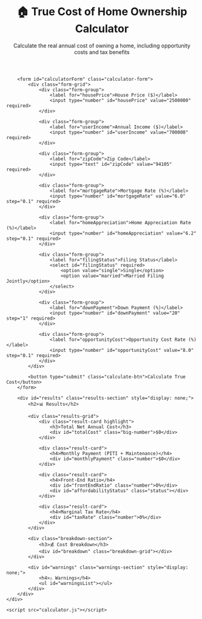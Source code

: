 <!DOCTYPE html>
<html lang="en">
<head>
    <meta charset="UTF-8">
    <meta name="viewport" content="width=device-width, initial-scale=1.0">
    <title>Home Ownership Cost Calculator</title>
    <link rel="stylesheet" href="styles.css">
</head>
<body>
    <div class="container">
        <header>
            <h1>🏠 True Cost of Home Ownership Calculator</h1>
            <p>Calculate the real annual cost of owning a home, including opportunity costs and tax benefits</p>
        </header>

        <form id="calculatorForm" class="calculator-form">
            <div class="form-grid">
                <div class="form-group">
                    <label for="housePrice">House Price ($)</label>
                    <input type="number" id="housePrice" value="2500000" required>
                </div>

                <div class="form-group">
                    <label for="userIncome">Annual Income ($)</label>
                    <input type="number" id="userIncome" value="700000" required>
                </div>

                <div class="form-group">
                    <label for="zipCode">Zip Code</label>
                    <input type="text" id="zipCode" value="94105" required>
                </div>

                <div class="form-group">
                    <label for="mortgageRate">Mortgage Rate (%)</label>
                    <input type="number" id="mortgageRate" value="6.0" step="0.1" required>
                </div>

                <div class="form-group">
                    <label for="homeAppreciation">Home Appreciation Rate (%)</label>
                    <input type="number" id="homeAppreciation" value="6.2" step="0.1" required>
                </div>

                <div class="form-group">
                    <label for="filingStatus">Filing Status</label>
                    <select id="filingStatus" required>
                        <option value="single">Single</option>
                        <option value="married">Married Filing Jointly</option>
                    </select>
                </div>

                <div class="form-group">
                    <label for="downPayment">Down Payment (%)</label>
                    <input type="number" id="downPayment" value="20" step="1" required>
                </div>

                <div class="form-group">
                    <label for="opportunityCost">Opportunity Cost Rate (%)</label>
                    <input type="number" id="opportunityCost" value="8.0" step="0.1" required>
                </div>
            </div>

            <button type="submit" class="calculate-btn">Calculate True Cost</button>
        </form>

        <div id="results" class="results-section" style="display: none;">
            <h2>📊 Results</h2>
            
            <div class="results-grid">
                <div class="result-card highlight">
                    <h3>Total Net Annual Cost</h3>
                    <div id="totalCost" class="big-number">$0</div>
                </div>

                <div class="result-card">
                    <h4>Monthly Payment (PITI + Maintenance)</h4>
                    <div id="monthlyPayment" class="number">$0</div>
                </div>

                <div class="result-card">
                    <h4>Front-End Ratio</h4>
                    <div id="frontEndRatio" class="number">0%</div>
                    <div id="affordabilityStatus" class="status"></div>
                </div>

                <div class="result-card">
                    <h4>Marginal Tax Rate</h4>
                    <div id="taxRate" class="number">0%</div>
                </div>
            </div>

            <div class="breakdown-section">
                <h3>💰 Cost Breakdown</h3>
                <div id="breakdown" class="breakdown-grid"></div>
            </div>

            <div id="warnings" class="warnings-section" style="display: none;">
                <h4>⚠️ Warnings</h4>
                <ul id="warningsList"></ul>
            </div>
        </div>
    </div>

    <script src="calculator.js"></script>
</body>
</html>
